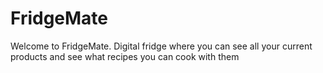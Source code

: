 # FridgeMate
Welcome to FridgeMate. Digital fridge where you can see all your current products and see what recipes you can cook with them
